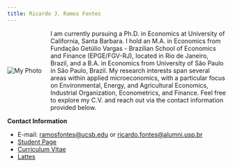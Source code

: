 ```yaml
---
title: Ricardo J. Ramos Fontes
---
```


<div style="display: flex; align-items: center; flex-wrap: wrap; gap: 20px;">

   <img src="/images/professional_pic.jpeg" alt="My Photo" style="max-width: 300px; height: auto;">
   
  <div style="flex: 1; min-width: 250px;">
  I am currently pursuing a Ph.D. in Economics at University of California, Santa Barbara. I hold an M.A. in Economics from Fundação Getúlio Vargas - Brazilian School of Economics and Finance (EPGE/FGV-RJ), located in Rio de Janeiro, Brazil, and a B.A. in Economics from University of São Paulo in São Paulo, Brazil.
  My research interests span several areas within applied microeconomics, with a particular focus on Environmental, Energy, and Agricultural Economics, Industrial Organization, Econometrics, and Finance.
  Feel free to explore my C.V. and reach out via the contact information provided below.
  </div>

</div>

**Contact Information**

- E-mail: ramosfontes@ucsb.edu or ricardo.fontes@alumni.usp.br
- [Student Page](https://econ.ucsb.edu/people/students/ricardo-jose-ramos-fontes)
- [Curriculum Vitae](/resume/)
- [Lattes](http://lattes.cnpq.br/7318145447711838)

